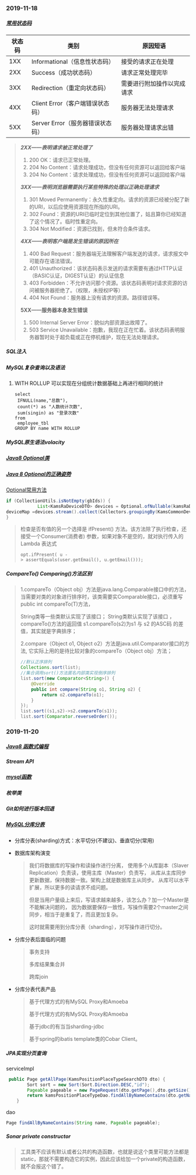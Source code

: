 ### 2019-11-18

##### [常用状态码](https://blog.csdn.net/qq_35689573/article/details/82120851)

| 状态码 | 类别                             | 原因短语                   |
| ------ | -------------------------------- | -------------------------- |
| 1XX    | Informational（信息性状态码）    | 接受的请求正在处理         |
| 2XX    | Success（成功状态码）            | 请求正常处理完毕           |
| 3XX    | Redirection（重定向状态码）      | 需要进行附加操作以完成请求 |
| 4XX    | Client Error（客户端错误状态码） | 服务器无法处理请求         |
| 5XX    | Server Error（服务器错误状态码） | 服务器处理请求出错         |

>  ***2XX——表明请求被正常处理了***
>
> 1. 200 OK：请求已正常处理。
> 2. 204 No Content：请求处理成功，但没有任何资源可以返回给客户端
> 3. 204 No Content：请求处理成功，但没有任何资源可以返回给客户端
>
> ***3XX——表明浏览器需要执行某些特殊的处理以正确处理请求***
>
> 1. 301 Moved Permanently：永久性重定向。请求的资源已经被分配了新的URI，以后应使用资源现在所指的URI。
> 2. 302 Found：资源的URI已临时定位到其他位置了，姑且算你已经知道了这个情况了。临时性重定向。
> 3. 304 Not Modified：资源已找到，但未符合条件请求。
>
> ***4XX——表明客户端是发生错误的原因所在***
>
> 1. 400 Bad Request：服务器端无法理解客户端发送的请求，请求报文中可能存在语法错误。
> 2. 401 Unauthorized：该状态码表示发送的请求需要有通过HTTP认证（BASIC认证，DIGEST认证）的认证信息
> 3. 403 Forbidden：不允许访问那个资源。该状态码表明对请求资源的访问被服务器拒绝了。（权限，未授权IP等）
> 4. 404 Not Found：服务器上没有请求的资源。路径错误等。
>
> **5XX——服务器本身发生错误**
>
> 1. 500 Internal Server Error：貌似内部资源出故障了。
> 2. 503 Service Unavailable：抱歉，我现在正在忙着。该状态码表明服务器暂时处于超负载或正在停机维护，现在无法处理请求。

##### SQL注入

##### MySQL复杂查询以及语法

1. WITH ROLLUP 可以实现在分组统计数据基础上再进行相同的统计

   ```MySQL
   select 
   	IFNULL(name,"总数"),
   	count(*) as "人数统计次数",
   	sum(singin) as "登录次数"
   from
   	employee_tbl
   GROUP BY name WITH ROLLUP
   ```

##### MySQL原生语法volacity

##### [Java8 Optional类](https://blog.csdn.net/xhd731568849/article/details/79532959)

##### [Java 8 Optional的正确姿势](https://blog.csdn.net/l_sail/article/details/78868673)

[Optional常用方法](https://blog.csdn.net/y_k_y/article/details/84633143)

```java
if (CollectionUtils.isNotEmpty(gbIds)) {
            List<KamsRaDeviceDTO> devices = Optional.ofNullable(kamsRaDeviceService.getDeviceInfoByGbIds(gbIds)).orElse(new ArrayList<>());
deviceMap =devices.stream().collect(Collectors.groupingBy(KamsCommonDeviceDTO::getGbId));
}
```

> 检查是否有值的另一个选择是 ifPresent() 方法。该方法除了执行检查，还接受一个Consumer(消费者) 参数，如果对象不是空的，就对执行传入的 Lambda 表达式
>
> ```
> opt.ifPresent( u -> assertEquals(user.getEmail(), u.getEmail()));
> ```



##### CompareTo()  Comparing()方法区别

> 1.compareTo（Object obj）方法是java.lang.Comparable接口中的方法， 当需要对类的对象进行排序时，该类需要实Comparable接口，必须重写public int compareTo(T)方法，
>
> String类等一些类默认实现了该接口；
> String类默认实现了该接口 ，compareTo()方法的返回值 s1.compareTo(s2)为s1 与 s2 的ASC码 的差值，其实就是字典排序；
>
> 2.compare（Object o1, Object o2）方法是java.util.Comparator接口的方法, 它实际上用的是待比较对象的compareTo（Object obj）方法；
>
> ```java
> //默认正序排列
> Collections.sort(list);
> //集合调用sort()方法匿名内部类实现倒序排列
> list.sort(new Comparator<String>() {
>     @Override
>     public int compare(String o1, String o2) {
>         return o2.compareTo(o1);
>     }
> });
> list.sort((s1,s2)->s2.compareTo(s1));
> list.sort(Comparator.reverseOrder());
> ```

### 2019-11-20

##### 	[Java8 函数式编程](https://blog.csdn.net/icarusliu/article/details/79495534)

##### 	Stream API 

##### 	[mysql函数](https://www.runoob.com/mysql/mysql-functions.html)

##### 	枚举类

##### 	Git如何进行版本回退

##### 	[MySQL分库分表](https://blog.csdn.net/qq_39940205/article/details/80536666)

- 分库分表(sharding)方式：水平切分(不建议)、垂直切分(常用)

- 数据库架构演变

  > 我们将数据库的写操作和读操作进行分离， 使用多个从库副本（Slaver Replication）负责读，使用主库（Master）负责写， 从库从主库同步更新数据，保持数据一致。架构上就是数据库主从同步。 从库可以水平扩展，所以更多的读请求不成问题。
  >
  > 但是当用户量级上来后，写请求越来越多，该怎么办？加一个Master是不能解决问题的， 因为数据要保存一致性，写操作需要2个master之间同步，相当于是重复了，而且更加复杂。
  >
  > 这时就需要用到分库分表（sharding），对写操作进行切分。

- 分库分表后面临的问题

  > 事务支持
  >
  > 多库结果集合并
  >
  > 跨库join

- 分库分表代表产品

  > 基于代理方式的有MySQL Proxy和Amoeba
  >
  > 基于代理方式的有MySQL Proxy和Amoeba
  >
  > 基于jdbc的有当当sharding-jdbc
  >
  > 基于spring的ibatis template类的Cobar Client。

##### 	JPA实现分页查询 

serviceImpl

```java
 public Page getAllPage(KamsPositionPlaceTypeSearchDTO dto) {
        Sort sort = new Sort(Sort.Direction.DESC,"id");
        Pageable pageable = new PageRequest(dto.getPage(),dto.getSize(),sort);
        return kamsPositionPlaceTypeDao.findAllByNameContains(dto.getName(), pageable);
    }
```

dao

```java
Page findAllByNameContains(String name, Pageable pageable);
```

##### 	Sonar private constructor

> 工具类不应该有默认或者公共的构造函数，也就是说这个类里可能方法都是static，那就不需要构造它的实例，因此应该给加一个private的构造函数，就不会报这个错了。



